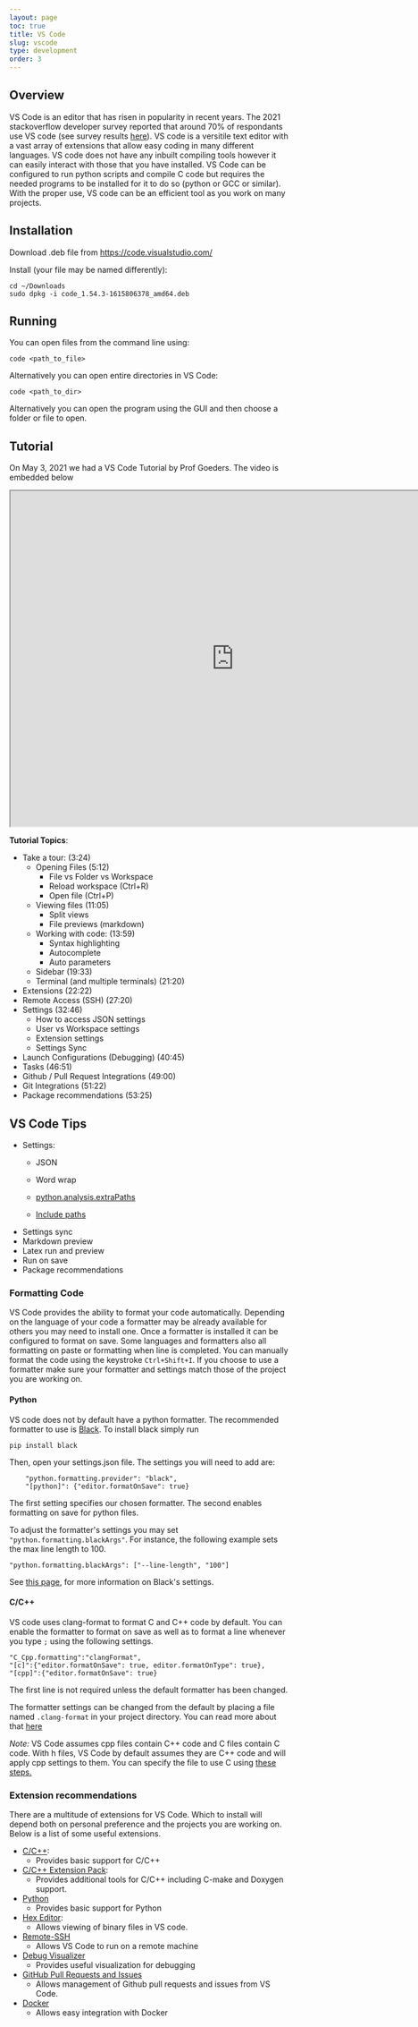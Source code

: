 ```yaml
---
layout: page
toc: true
title: VS Code
slug: vscode
type: development
order: 3
---
```

## Overview 
VS Code is an editor that has risen in popularity in recent years. The 2021 stackoverflow developer survey reported that around 70% of respondants use VS code (see survey results [here](https://insights.stackoverflow.com/survey/2021#most-popular-technologies-new-collab-tools)). VS code is a versitile text editor with a vast array of extensions that allow easy coding in many different languages. VS code does not have any inbuilt compiling tools however it can easily interact with those that you have installed. VS Code can be configured to run python scripts and compile C code but requires the needed programs to be installed for it to do so (python or GCC or similar). With the proper use, VS code can be an efficient tool as you work on many projects. 


## Installation

Download .deb file from <https://code.visualstudio.com/>

Install (your file may be named differently):
    
    cd ~/Downloads
    sudo dpkg -i code_1.54.3-1615806378_amd64.deb

## Running 

You can open files from the command line using:
```
code <path_to_file>
```

Alternatively you can open entire directories in VS Code:
``` 
code <path_to_dir>
```

Alternatively you can open the program using the GUI and then choose a folder or file to open.

## Tutorial

On May 3, 2021 we had a VS Code Tutorial by Prof Goeders. The video is embedded below

<iframe width="800" height="600" allow="fullscreen" src="https://www.youtube.com/embed/KetWeah5Z9A"> </iframe>

**Tutorial Topics**:
  * Take a tour: (3:24)
    * Opening Files (5:12)
      * File vs Folder vs Workspace
      * Reload workspace (Ctrl+R)
      * Open file (Ctrl+P)      
    * Viewing files (11:05)
      * Split views
      * File previews (markdown)
    * Working with code: (13:59)
      * Syntax highlighting 
      * Autocomplete
      * Auto parameters
    * Sidebar (19:33)
    * Terminal (and multiple terminals)  (21:20)
  * Extensions    (22:22)
  * Remote Access (SSH) (27:20)
  * Settings (32:46)
    * How to access JSON settings
    * User vs Workspace settings 
    * Extension settings     
    * Settings Sync
  * Launch Configurations (Debugging) (40:45)
  * Tasks (46:51)
  * Github / Pull Request Integrations (49:00)
  * Git Integrations (51:22)
  * Package recommendations (53:25)
 
## VS Code Tips
* Settings:
  * JSON

  * Word wrap
  * [python.analysis.extraPaths](https://github.com/byuccl/bfasst/blob/master/.vscode/settings.json)
  * [Include paths](https://github.com/byu-cpe/ecen427_student/blob/master/.vscode/c_cpp_properties.json)
* Settings sync
* Markdown preview
* Latex run and preview
* Run on save
* Package recommendations

### Formatting Code
VS Code provides the ability to format your code automatically. Depending on the language of your code a formatter may be already available for others you may need to install one. Once a formatter is installed it can be configured to format on save. Some languages and formatters also all formatting on paste or formatting when line is completed. You can manually format the code using the keystroke `Ctrl+Shift+I`. If you choose to use a formatter make sure your formatter and settings match those of the project you are working on.

#### Python
VS code does not by default have a python formatter. The recommended formatter to use is [Black](https://black.readthedocs.io/en/stable/). To install black simply run 
```
pip install black
```
Then, open your settings.json file. The settings you will need to add are:
```
    "python.formatting.provider": "black",
    "[python]": {"editor.formatOnSave": true}
```
The first setting specifies our chosen formatter. The second enables formatting on save for python files. 

To adjust the formatter's settings you may set `"python.formatting.blackArgs"`. For instance, the following example sets the max line length to 100.
```
"python.formatting.blackArgs": ["--line-length", "100"]
```
See [this page](https://black.readthedocs.io/en/stable/the_black_code_style/current_style.html), for more information on Black's settings.

#### C/C++
VS code uses clang-format to format C and C++ code by default. You can enable the formatter to format on save as well as to format a line whenever you type `;` using the following settings.
```
"C_Cpp.formatting":"clangFormat",
"[c]":{"editor.formatOnSave": true, editor.formatOnType": true},
"[cpp]":{"editor.formatOnSave": true}
```
The first line is not required unless the default formatter has been changed. 

The formatter settings can be changed from the default by placing a file named `.clang-format` in your project directory. You can read more about that [here](https://clang.llvm.org/docs/ClangFormatStyleOptions.html)

*Note:* VS Code assumes cpp files contain C++ code and C files contain C code. With h files, VS Code by default assumes they are C++ code and will apply cpp settings to them. You can specify the file to use C using [these steps.](https://code.visualstudio.com/docs/languages/overview#_changing-the-language-for-the-selected-file)

### Extension recommendations
There are a multitude of extensions for VS Code. Which to install will depend both on personal preference and the projects you are working on. Below is a list of some useful extensions. 
* [C/C++](https://marketplace.visualstudio.com/items?itemName=ms-vscode.cpptools):
  * Provides basic support for C/C++
* [C/C++ Extension Pack](https://marketplace.visualstudio.com/items?itemName=ms-vscode.cpptools-extension-pack): 
    * Provides additional tools for C/C++ including C-make and Doxygen support.
* [Python](https://marketplace.visualstudio.com/items?itemName=ms-python.python)
  * Provides basic support for Python
* [Hex Editor](https://marketplace.visualstudio.com/items?itemName=ms-vscode.hexeditor):
  * Allows viewing of binary files in VS code.
* [Remote-SSH](https://marketplace.visualstudio.com/items?itemName=ms-vscode-remote.remote-ssh)
  * Allows VS Code to run on a remote machine
* [Debug Visualizer](https://marketplace.visualstudio.com/items?itemName=hediet.debug-visualizer)
  * Provides useful visualization for debugging
* [GitHub Pull Requests and Issues](https://marketplace.visualstudio.com/items?itemName=GitHub.vscode-pull-request-github)
  * Allows management of Github pull requests and issues from VS Code. 
* [Docker](https://marketplace.visualstudio.com/items?itemName=ms-azuretools.vscode-docker)
  * Allows easy integration with Docker


<!---
## Faculty Brainstorming 
  To be added...   There is a lecture on this topic, we should schedule this to be just after that lecture.

##Possible topics
Some of these topics might deserve a full-blown text description.  

Others might just be a mention of some feature in the spirit of: "did you even know you can do X?  Go look it up, it will change your life...".    Maybe there could be a list of these and the student assignment is to choose and go figure out `n` of them and implement in your VS Code setup.   

- Installation - point to something
- Why you ONLY want it on your local machine - the ssh is too good to waste time otherwise and you will never keep the various versions in synch in terms of extensions and settings.
- The ssh remote capability for just editing and the like
- Debugging using the ssh remote.  Detail Python vs. C++ is there are significant differences.
- Any advantages of the local terminal instead of one on the remote machine?  Yes, big advantages, detail those.
- Extensions - how they work, how to install them, cool ones we know of they will not have  thought of...
- Writing your own keyboard macros.  Students likely don't need this, it is for me!  I have figured it out twice now and then forget how to do it by the next time I try next :-)

What else?
--->
